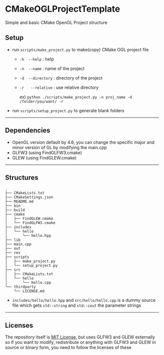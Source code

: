 # CMakeOGLProjectTemplate
Simple and basic CMake OpenGL Project structure

## Setup
* run ``` scripts/make_project.py ``` to make(copy) CMake OGL project file
  * ```-h  --help```        : help
  * ```-n  --name```        : name of the project
  * ```-d  --directory```   : directory of the project
  * ```-r   --relative```   : use relative directory

    ex) ```python ./scripts/make_project.py -n proj_name -d /folder/you/want/ -r```

* run  ``` scripts/setup_project.py ``` to generate blank folders
---
## Dependencies
* OpenGL version default by 4.6, you can change the specific major and minor version of GL by modifying the main.cpp 
* GLFW3 (using FindGLFW3.cmake)
* GLEW (using FindGLEW.cmake) 
---
## Structures

```
.
├── CMakeLists.txt
├── CMakeSettings.json
├── README.md
├── bin
├── build
├── cmake
│   ├── FindGLEW.cmake
│   └── FindGLFW3.cmake
├── includes
│   └── hello
│       └── hello.hpp
├── lib
├── main.cpp
├── out
├── res
├── scripts
│   ├── make_project.py
│   └── setup_project.py
├── src
│   ├── CMakeLists.txt
│   └── hello
│       └── hello.cpp
└── thirdparty
    └── LICENSE.md
```
* ```includes/hello/hello.hpp``` and ```src/hello/hello.cpp``` is a dummy source file which gets ```std::string``` and ```std::cout``` the parameter strings
---
## Licenses
The repository itself is [MIT License](https://opensource.org/licenses/MIT), but uses GLFW3 and GLEW externally so if you want to modify, redistribute or anything with GLFW3 and GLEW in source or binary form, you need to follow the licenses of these